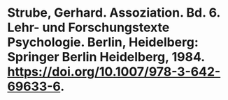 # Strube, Gerhard. Assoziation. Bd. 6. Lehr- und Forschungstexte Psychologie. Berlin, Heidelberg: Springer Berlin Heidelberg, 1984. https://doi.org/10.1007/978-3-642-69633-6.
